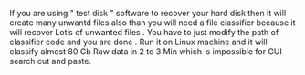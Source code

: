 If you are using " test disk " software to recover your hard disk then it will create many unwantd files also 
than you will need a file classifier because it will recover Lot’s of unwanted files .
 You have to just modify the path of classifier code and you are done . 
 Run it on Linux machine and it will classify almost 80 Gb Raw data in 2 to 3 Min which is impossible for GUI search cut and paste.
